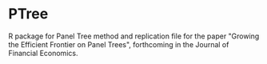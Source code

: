 # PTree
R package for Panel Tree method and replication file for the paper "Growing the Efficient Frontier on Panel Trees", forthcoming in the Journal of Financial Economics.
